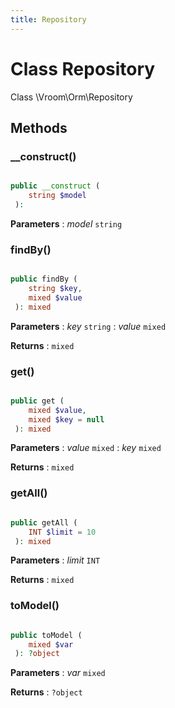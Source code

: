 ```yaml
---
title: Repository
---
```


# Class Repository

Class \Vroom\Orm\Repository

## Methods

### __construct()

```php

public __construct ( 
    string $model
 ): 
```

**Parameters**
: _model_ <code>string</code>

### findBy()

```php

public findBy ( 
    string $key, 
    mixed $value
 ): mixed
```

**Parameters**
: _key_ <code>string</code>
: _value_ <code>mixed</code>

**Returns**
: <code>mixed</code>

### get()

```php

public get ( 
    mixed $value, 
    mixed $key = null
 ): mixed
```

**Parameters**
: _value_ <code>mixed</code>
: _key_ <code>mixed</code>

**Returns**
: <code>mixed</code>

### getAll()

```php

public getAll ( 
    INT $limit = 10
 ): mixed
```

**Parameters**
: _limit_ <code>INT</code>

**Returns**
: <code>mixed</code>

### toModel()

```php

public toModel ( 
    mixed $var
 ): ?object
```

**Parameters**
: _var_ <code>mixed</code>

**Returns**
: <code>?object</code> 





